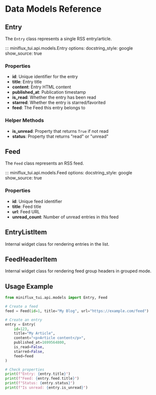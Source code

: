 # Data Models Reference

## Entry

The `Entry` class represents a single RSS entry/article.

::: miniflux_tui.api.models.Entry
    options:
      docstring_style: google
      show_source: true

### Properties

- **id**: Unique identifier for the entry
- **title**: Entry title
- **content**: Entry HTML content
- **published_at**: Publication timestamp
- **is_read**: Whether the entry has been read
- **starred**: Whether the entry is starred/favorited
- **feed**: The Feed this entry belongs to

### Helper Methods

- **is_unread**: Property that returns `True` if not read
- **status**: Property that returns "read" or "unread"

## Feed

The `Feed` class represents an RSS feed.

::: miniflux_tui.api.models.Feed
    options:
      docstring_style: google
      show_source: true

### Properties

- **id**: Unique feed identifier
- **title**: Feed title
- **url**: Feed URL
- **unread_count**: Number of unread entries in this feed

## EntryListItem

Internal widget class for rendering entries in the list.

## FeedHeaderItem

Internal widget class for rendering feed group headers in grouped mode.

## Usage Example

```python
from miniflux_tui.api.models import Entry, Feed

# Create a feed
feed = Feed(id=1, title="My Blog", url="https://example.com/feed")

# Create an entry
entry = Entry(
    id=123,
    title="My Article",
    content="<p>Article content</p>",
    published_at=1699564800,
    is_read=False,
    starred=False,
    feed=feed
)

# Check properties
print(f"Entry: {entry.title}")
print(f"Feed: {entry.feed.title}")
print(f"Status: {entry.status}")
print(f"Is unread: {entry.is_unread}")
```
